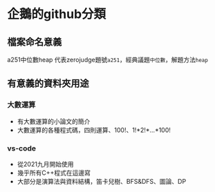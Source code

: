 # 企鵝的github分類
## 檔案命名意義
a251中位數heap
代表zerojudge題號`a251`，經典議題`中位數`，解題方法`heap`
## 有意義的資料夾用途
### 大數運算
* 有大數運算的小論文的簡介
* 大數運算的各種程式碼，四則運算、100!、1!*2!\*...*100!
### vs-code 
* 從2021九月開始使用
* 幾乎所有C++程式在這邊寫
* 大部分是演算法與資料結構，笛卡兒樹、BFS&DFS、圖論、DP
  
